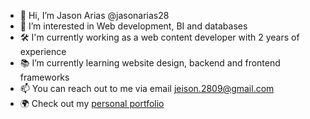 - 👋 Hi, I’m Jason Arias @jasonarias28
- 🔎 I’m interested in Web development, BI and databases
- 🛠 I'm currently working as a web content developer with 2 years of experience
- 📚 I’m currently learning website design, backend and frontend frameworks
- 📫 You can reach out to me via email jeison.2809@gmail.com
- 🌍 Check out my <a href="https://personal-portfolio-12038.web.app/" target="_blank">personal portfolio</a>

<!---
jasonarias28/jasonarias28 is a ✨ special ✨ repository because its `README.md` (this file) appears on your GitHub profile.
You can click the Preview link to take a look at your changes.
--->
